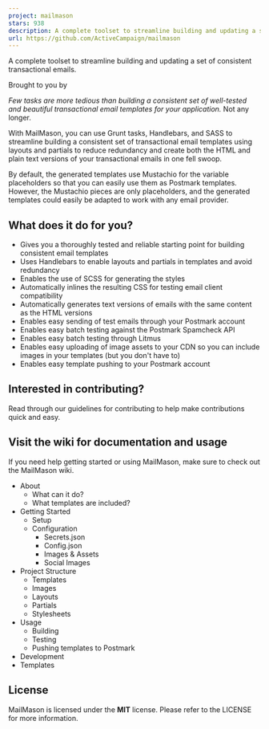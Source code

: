 ```yaml
---
project: mailmason
stars: 938
description: A complete toolset to streamline building and updating a set of consistent transactional emails.
url: https://github.com/ActiveCampaign/mailmason
---
```


A complete toolset to streamline building and updating a set of consistent transactional emails.

Brought to you by

_Few tasks are more tedious than building a consistent set of well-tested and beautiful transactional email templates for your application._ Not any longer.

With MailMason, you can use Grunt tasks, Handlebars, and SASS to streamline building a consistent set of transactional email templates using layouts and partials to reduce redundancy and create both the HTML and plain text versions of your transactional emails in one fell swoop.

By default, the generated templates use Mustachio for the variable placeholders so that you can easily use them as Postmark templates. However, the Mustachio pieces are only placeholders, and the generated templates could easily be adapted to work with any email provider.

What does it do for you?
------------------------

-   Gives you a thoroughly tested and reliable starting point for building consistent email templates
-   Uses Handlebars to enable layouts and partials in templates and avoid redundancy
-   Enables the use of SCSS for generating the styles
-   Automatically inlines the resulting CSS for testing email client compatibility
-   Automatically generates text versions of emails with the same content as the HTML versions
-   Enables easy sending of test emails through your Postmark account
-   Enables easy batch testing against the Postmark Spamcheck API
-   Enables easy batch testing through Litmus
-   Enables easy uploading of image assets to your CDN so you can include images in your templates (but you don't have to)
-   Enables easy template pushing to your Postmark account

Interested in contributing?
---------------------------

Read through our guidelines for contributing to help make contributions quick and easy.

Visit the wiki for documentation and usage
------------------------------------------

If you need help getting started or using MailMason, make sure to check out the MailMason wiki.

-   About
    -   What can it do?
    -   What templates are included?
-   Getting Started
    -   Setup
    -   Configuration
        -   Secrets.json
        -   Config.json
        -   Images & Assets
        -   Social Images
-   Project Structure
    -   Templates
    -   Images
    -   Layouts
    -   Partials
    -   Stylesheets
-   Usage
    -   Building
    -   Testing
    -   Pushing templates to Postmark
-   Development
-   Templates

License
-------

MailMason is licensed under the **MIT** license. Please refer to the LICENSE for more information.
